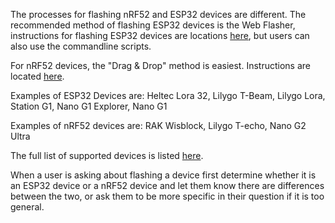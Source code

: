 The processes for flashing nRF52 and ESP32 devices are different.  The recommended method of flashing ESP32 devices is the Web Flasher, instructions for flashing ESP32 devices are locations [here](https://meshtastic.org/docs/getting-started/flashing-firmware/esp32/), but users can also use the commandline scripts. 

For nRF52 devices, the "Drag & Drop" method is easiest. Instructions are located [here](https://meshtastic.org/docs/getting-started/flashing-firmware/nrf52/).

Examples of ESP32 Devices are: Heltec Lora 32, Lilygo T-Beam, Lilygo Lora, Station G1, Nano G1 Explorer, Nano G1

Examples of nRF52 devices are: RAK Wisblock, Lilygo T-echo, Nano G2 Ultra

The full list of supported devices is listed [here](https://meshtastic.org/docs/supported-hardware).

When a user is asking about flashing a device first determine whether it is an ESP32 device or a nRF52 device and let them know there are differences between the two, or ask them to be more specific in their question if it is too general.
